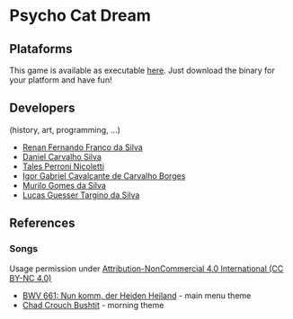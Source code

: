 # Psycho Cat Dream

## Plataforms

This game is available as executable [here](https://lucasguesserts.itch.io/psycho-cat-dream). Just download the binary for your platform and have fun!


## Developers

(history, art, programming, ...)

* [Renan Fernando Franco da Silva](renanfernandofranco@gmail.com)
* [Daniel Carvalho Silva](daniel.carvalho.silva2005@gmail.com)
* [Tales Perroni Nicoletti](tales.nicoletti@icloud.com)
* [Igor Gabriel Cavalcante de Carvalho Borges](devatdevian@gmail.com)
* [Murilo Gomes da Silva](murilogomes526@gmail.com)
* [Lucas Guesser Targino da Silva](lucasguesserts@gmail.com)

## References

### Songs

Usage permission under [Attribution-NonCommercial 4.0 International (CC BY-NC 4.0)](https://creativecommons.org/licenses/by-nc/4.0/)

* [BWV 661: Nun komm, der Heiden Heiland](https://freemusicarchive.org/track/BWV0661/download/) - main menu theme
* [Chad Crouch Bushtit](https://freemusicarchive.org/track/Bushtit/download/) - morning theme
